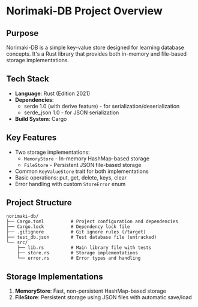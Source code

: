 # Norimaki-DB Project Overview

## Purpose
Norimaki-DB is a simple key-value store designed for learning database concepts. It's a Rust library that provides both in-memory and file-based storage implementations.

## Tech Stack
- **Language**: Rust (Edition 2021)
- **Dependencies**: 
  - serde 1.0 (with derive feature) - for serialization/deserialization
  - serde_json 1.0 - for JSON serialization
- **Build System**: Cargo

## Key Features
- Two storage implementations:
  - `MemoryStore` - In-memory HashMap-based storage
  - `FileStore` - Persistent JSON file-based storage
- Common `KeyValueStore` trait for both implementations
- Basic operations: put, get, delete, keys, clear
- Error handling with custom `StoreError` enum

## Project Structure
```
norimaki-db/
├── Cargo.toml          # Project configuration and dependencies
├── Cargo.lock          # Dependency lock file
├── .gitignore          # Git ignore rules (/target)
├── test_db.json        # Test database file (untracked)
└── src/
    ├── lib.rs          # Main library file with tests
    ├── store.rs        # Storage implementations
    └── error.rs        # Error types and handling
```

## Storage Implementations
1. **MemoryStore**: Fast, non-persistent HashMap-based storage
2. **FileStore**: Persistent storage using JSON files with automatic save/load